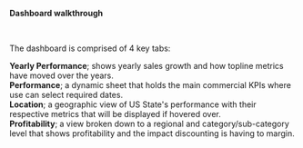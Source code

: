 **Dashboard walkthrough**

<br>

The dashboard is comprised of 4 key tabs:
<br>

**Yearly Performance**; shows yearly sales growth and how topline metrics have moved over the years.
<br>
**Performance**; a dynamic sheet that holds the main commercial KPIs where use can select required dates.
<br>
**Location**; a geographic view of US State's performance with their respective metrics that will be displayed if hovered over.
<br>
**Profitability**; a view broken down to a regional and category/sub-category level that shows profitability and the impact discounting is having to margin.
<br>
<br>
